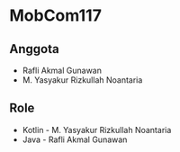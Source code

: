 # MobCom117

## Anggota
- Rafli Akmal Gunawan
- M. Yasyakur Rizkullah Noantaria

## Role
- Kotlin - M. Yasyakur Rizkullah Noantaria
- Java - Rafli Akmal Gunawan
